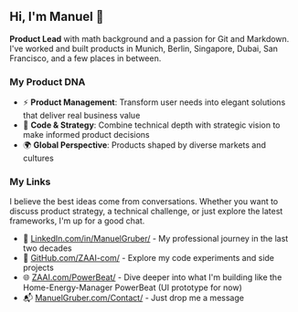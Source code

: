 ## Hi, I'm Manuel 👋

**Product Lead** with math background and a passion for Git and Markdown. I've worked and built products in Munich, Berlin, Singapore, Dubai, San Francisco, and a few places in between.


### My Product DNA

- ⚡ **Product Management**: Transform user needs into elegant solutions that deliver real business value
- 🎯 **Code & Strategy**: Combine technical depth with strategic vision to make informed product decisions
- 🌍 **Global Perspective**: Products shaped by diverse markets and cultures


### My Links

I believe the best ideas come from conversations. Whether you want to discuss product strategy, a technical challenge, or just explore the latest frameworks, I'm up for a good chat.

- 💼 [LinkedIn.com/in/ManuelGruber/](https://www.linkedin.com/in/manuelgruber/) - My professional journey in the last two decades
- 🚀 [GitHub.com/ZAAI-com/](https://github.com/zaai-com/) - Explore my code experiments and side projects
- 🌐 [ZAAI.com/PowerBeat/](https://zaai.com/powerbeat/) - Dive deeper into what I'm building like the Home-Energy-Manager PowerBeat (UI prototype for now)
- 📬 [ManuelGruber.com/Contact/](https://manuelgruber.com/contact/) - Just drop me a message
